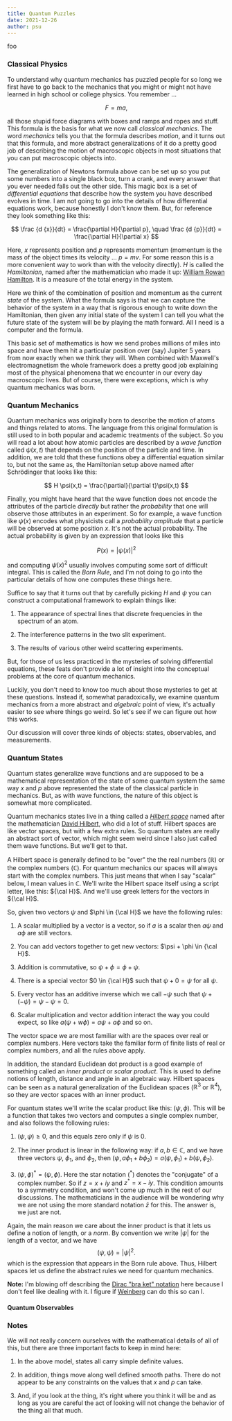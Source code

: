 ```yaml
---
title: Quantum Puzzles
date: 2021-12-26
author: psu
---
```


foo

### Classical Physics

To understand why quantum mechanics has puzzled people for so long we first have to go
back to the mechanics that you might or might not have learned in high school or college
physics. You remember ...

$$
F = ma,
$$

all those stupid force diagrams with boxes and ramps and ropes and stuff. This formula is
the basis for what we now call _classical mechanics_. The word _mechanics_ tells you that
the formula describes _motion_, and it turns out that this formula, and more abstract
generalizations of it do a pretty good job of describing the motion of macroscopic objects
in most situations that you can put macroscopic objects into.

The generalization of Newtons formula above can be set up so you put some numbers into a
single black box, turn a crank, and every answer that you ever needed falls out the other
side. This magic box is a set of *differential equations* that describe how the system you
have described evolves in time. I am not going to go into the details of how differential
equations work, because honestly I don't know them. But, for reference they look something
like this:

$$
\frac {d {x}}{dt} = \frac{\partial H}{\partial p}, \quad 
\frac {d {p}}{dt} = \frac{\partial H}{\partial x}
$$

Here, $x$ represents position and $p$ represents momentum (momentum is
the mass of the object times its velocity ... $p = mv$. For some reason this is a more
convenient way to work than with the velocity directly). $H$ is called the *Hamiltonian*,
named after the mathematician who made it up: [William Rowan
Hamilton](https://www.youtube.com/watch?v=SZXHoWwBcDcR). It is a measure of the total
energy in the system.

Here we think of the combination of position and momentum as the current _state_ of the
system. What the formula says is that we can capture the behavior of the system in a way
that is rigorous enough to write down the Hamiltonian, then given any initial state of the
system I can tell you what the future state of the system will be by playing the math
forward. All I need is a computer and the formula.

This basic set of mathematics is how we send probes millions of miles into space and have
them hit a particular position over (say) Jupiter 5 years from now exactly when we think
they will. When combined with Maxwell's electromagnetism the whole framework does a pretty
good job explaining most of the physical phenomena that we encounter in our every day
macroscopic lives. But of course, there were exceptions, which is why quantum mechanics was
born.

### Quantum Mechanics

Quantum mechanics was originally born to describe the motion of atoms and things related
to atoms. The language from this original formulation is still used to in both popular and
academic treatments of the subject. So you will read a lot about how atomic particles are
described by a _wave function_ called $\psi(x,t)$ that depends on the position of the
particle and time. In addition, we are told that these functions obey a differential
equation similar to, but not the same as, the Hamiltonian setup above named after
Schrödinger that looks like this:

$$
H \psi(x,t) = \frac{\partial}{\partial t}\psi(x,t)
$$

Finally, you might have heard that the wave function does not encode the attributes of the
particle _directly_ but rather the _probability_ that one will observe those attributes in
an experiment. So for example, a wave function like $\psi(x)$ encodes what physicists call
a _probability amplitude_ that a particle will be observed at some position $x$. It's not
the actual probability. The actual probability is given by an expression that looks like
this

$$
P(x) =  |\psi(x)|^2
$$

and computing $\psi(x)^2$ usually involves computing some sort of difficult integral.
This is called the _Born Rule_, and I'm not doing to go into the particular details of how
one computes these things here.

Suffice to say that it turns out that by carefully picking $H$ and $\psi$ you can
construct a computational framework to explain things like:

1. The appearance of spectral lines that discrete frequencies in the spectrum of an atom.

2. The interference patterns in the two slit experiment.

3. The results of various other weird scattering experiments.

But, for those of us less practiced in the mysteries of solving differential equations,
these feats don't provide a lot of insight into the conceptual problems at the core of
quantum mechanics.

Luckily, you don't need to know too much about those mysteries to get at these questions.
Instead if, somewhat paradoxically, we examine quantum mechanics from a more abstract and
_algebraic_ point of view, it's actually easier to see where things go weird. So let's see
if we can figure out how this works. 

Our discussion will cover three kinds of objects: states, observables, and measurements.

### Quantum States

Quantum states generalize wave functions and are supposed to be a mathematical
representation of the state of some quantum system the same way $x$ and $p$ above
represented the state of the classical particle in mechanics. But, as with wave functions,
the nature of this object is somewhat more complicated.

Quantum mechanics states live in a thing called a
[_Hilbert space_](https://en.wikipedia.org/wiki/Hilbert_space) named after the
mathematician [David Hilbert](https://en.wikipedia.org/wiki/David_Hilbert), who did a lot
of stuff. Hilbert spaces are like vector spaces, but with a few extra rules. So quantum
states are really an abstract sort of vector, which might seem weird since I also just
called them wave functions. But we'll get to that.

A Hilbert space is generally defined to be "over" the the real numbers ($\mathbb R$) or
the complex numbers ($\mathbb C$). For quantum mechanics our spaces will always start with
the complex numbers. This just means that when I say "scalar" below, I mean values in
$\mathbb C$. We'll write the Hilbert space itself using a script letter, like this: ${\cal
H}$. And we'll use greek letters for the vectors in ${\cal H}$. 

So, given two vectors $\psi$ and $\phi \in {\cal H}$ we have the following rules:
	
1. A scalar multiplied by a vector is a vector, so if $a$ is a scalar then $a \psi$ and $a
   \phi$ are still vectors.

2. You can add vectors together to get new vectors: $\psi + \phi \in {\cal H}$.

3. Addition is commutative, so $\psi + \phi = \phi + \psi$.

4. There is a special vector $0 \in {\cal H}$ such that $\psi + 0 = \psi$ for all $\psi$.

1. Every vector has an additive inverse which we call $-\psi$ such that $\psi + (-\psi) =
   \psi - \psi = 0$.

5. Scalar multiplication and vector addition interact the way you could expect, so like
   $a(\psi + w\phi) = a \psi + a \phi$ and so on.

The vector space we are most familiar with are the spaces over real or complex numbers.
Here vectors take the familiar form of finite lists of real or complex numbers, and all
the rules above apply.

In addition, the standard Euclidean dot product is a good example of something called an
_inner product_ or _scalar product_. This is used to define notions of length, distance
and angle in an algebraic way. Hilbert spaces can be seen as a natural generalization of
the Euclidean spaces ($\mathbb R^3$ or $\mathbb R^4$), so they are vector spaces with an
inner product.

For quantum states we'll write the scalar product like this: $(\psi, \phi)$. This will be
a function that takes two vectors and computes a single complex number, and also follows
the following rules:

1. $(\psi, \psi) \geq 0$, and this equals zero only if $\psi$ is 0.

2. The inner product is linear in the following way: if $a, b \in {\mathbb C}$, and we
   have three vectors $\psi$, $\phi_1$, and $\phi_2$, then
   $(\psi, a \phi_1 + b \phi_2)  = a ( \psi , \phi_1)   + b( \psi, \phi_2)$.

3. $(\psi , \phi)  ^* =  (\psi , \phi)$. Here the star notation ($^*$)
   denotes the "conjugate" of a complex number. So if $z = x + iy$ and $z^* = x - iy$.
   This condition amounts to a symmetry condition, and won't come up much in the rest of
   our discussions. The mathematicians in the audience will be wondering why we are not
   using the more standard notation $\bar{z}$ for this. The answer is, we just are not.

Again, the main reason we care about the inner product is that it lets us define a notion
of length, or a _norm_. By convention we write $|\psi|$ for the length of a vector, and we
have
$$
(\psi, \psi) = |\psi|^2 .
$$
which is the expression that appears in the Born rule above. Thus, Hilbert spaces let us
define the abstract rules we need for quantum mechanics.

**Note:** I'm blowing off describing the [Dirac "bra ket"
notation](https://en.wikipedia.org/wiki/Bra–ket_notation) here because I don't feel like
dealing with it. I figure if
[Weinberg](https://www.amazon.com/Lectures-Quantum-Mechanics-Steven-Weinberg/dp/1107111668/)
can do this so can I.


#### Quantum Observables



### Notes

We will not really concern ourselves with the mathematical details of all of this, but
there are three important facts to keep in mind here:

1. In the above model, states all carry simple definite values.

2. In addition, things move along well defined smooth paths. There do not appear to be
   any constraints on the values that $x$ and $p$ can take.

3. And, if you look at the thing, it's right where you think it will be and as long as you
   are careful the act of looking will not change the behavior of the thing all that much.

